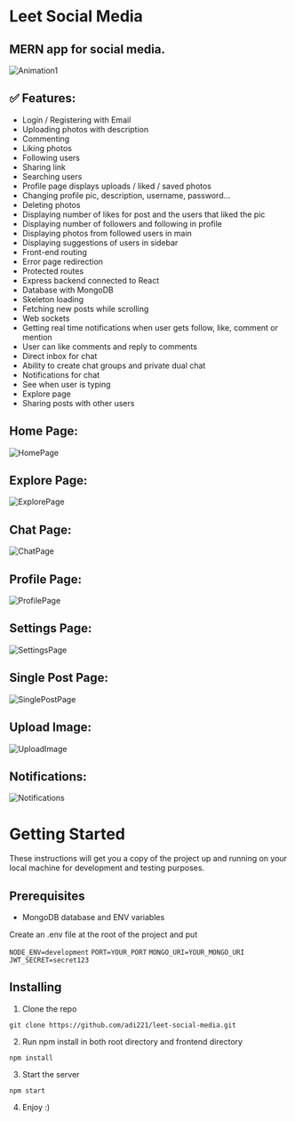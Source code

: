 # Leet Social Media

## MERN app for social media.

![Animation1](https://user-images.githubusercontent.com/34806925/126061695-30fca5aa-ec2d-43e9-8671-34451ad86dad.gif)

## ✅ Features:

- Login / Registering with Email
- Uploading photos with description
- Commenting
- Liking photos
- Following users
- Sharing link
- Searching users
- Profile page displays uploads / liked / saved photos
- Changing profile pic, description, username, password...
- Deleting photos
- Displaying number of likes for post and the users that liked the pic
- Displaying number of followers and following in profile
- Displaying photos from followed users in main
- Displaying suggestions of users in sidebar
- Front-end routing
- Error page redirection
- Protected routes
- Express backend connected to React
- Database with MongoDB
- Skeleton loading
- Fetching new posts while scrolling
- Web sockets
- Getting real time notifications when user gets follow, like, comment or mention
- User can like comments and reply to comments
- Direct inbox for chat
- Ability to create chat groups and private dual chat
- Notifications for chat
- See when user is typing
- Explore page
- Sharing posts with other users

## Home Page:

![HomePage](https://user-images.githubusercontent.com/34806925/126061709-35859048-0e46-4466-b0a5-a634742d3c4b.png)

## Explore Page:

![ExplorePage](https://user-images.githubusercontent.com/34806925/126061711-e9b9ca81-7990-4bdc-ab64-648ff3bbe94f.png)

## Chat Page:

![ChatPage](https://user-images.githubusercontent.com/34806925/126061843-151bfe77-02b2-4ee0-bc62-ab40c76948ca.png)

## Profile Page:

![ProfilePage](https://user-images.githubusercontent.com/34806925/126061716-d58e6118-7108-4438-af0f-1b7e9ded9867.png)

## Settings Page:

![SettingsPage](https://user-images.githubusercontent.com/34806925/126061717-93d702b5-deaf-475c-b169-1a15d4d8cd26.png)

## Single Post Page:

![SinglePostPage](https://user-images.githubusercontent.com/34806925/126061911-16992307-e9c0-42ab-b8c1-4c9e04ba8608.png)

## Upload Image:

![UploadImage](https://user-images.githubusercontent.com/34806925/126061712-78c68597-d70a-4998-97d9-437611137091.png)

## Notifications:

![Notifications](https://user-images.githubusercontent.com/34806925/126061727-1d49fd21-03b8-42db-9e1a-21a4102c9740.png)

# Getting Started

These instructions will get you a copy of the project up and running on your local machine for development and testing purposes.

## Prerequisites

- MongoDB database and ENV variables

Create an .env file at the root of the project and put

`NODE_ENV=development`
`PORT=YOUR_PORT`
`MONGO_URI=YOUR_MONGO_URI`
`JWT_SECRET=secret123`

## Installing

1. Clone the repo

```
git clone https://github.com/adi221/leet-social-media.git
```

2. Run npm install in both root directory and frontend directory

```
npm install
```

3. Start the server

```
npm start
```

4. Enjoy :)
